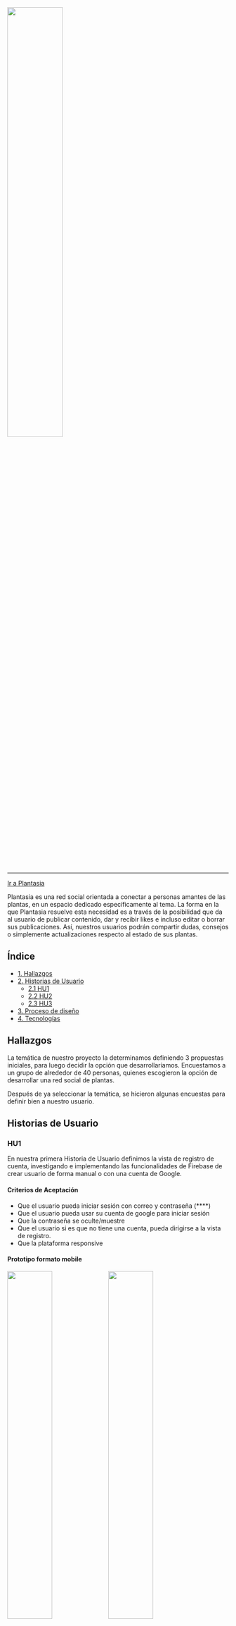 <img src="src/images/readme/logoReadme.png" height="50%" width="50%">
 
****

[Ir a Plantasia](src/index.html)

Plantasia es una red social orientada a conectar a personas amantes de las plantas, en un espacio dedicado específicamente al tema. La forma en la que Plantasia resuelve esta necesidad es a través de la posibilidad que da al usuario de publicar contenido, dar y recibir likes e incluso editar o borrar sus publicaciones. Así, nuestros usuarios podrán compartir dudas, consejos o simplemente actualizaciones respecto al estado de sus plantas. 

## Índice

* [1. Hallazgos](#1-hallazgos)
* [2. Historias de Usuario](#2-historias-de-usuario)
  * [2.1 HU1](#2.1-hu1)
  * [2.2 HU2](#2.2-hu2)
  * [2.3 HU3](#2.3-hu3)
* [3. Proceso de diseño](#3-proceso-de-diseño)
* [4. Tecnologías](#4-tecnologías)

## Hallazgos

La temática de nuestro proyecto la determinamos definiendo 3 propuestas iniciales, para luego decidir la opción que desarrollaríamos.  Encuestamos a un grupo de alrededor de 40 personas, quienes escogieron la opción de desarrollar una red social de plantas. 

Después de ya seleccionar la temática, se hicieron algunas encuestas para definir bien a nuestro usuario.



<!-- Con este input editamos nuestra primera historia de usuario añadiendo el diseño del logo de inicio y escogiendo una paleta de colores. -->

## Historias de Usuario

### HU1

En nuestra primera Historia de Usuario definimos la vista de registro de cuenta, investigando e implementando las funcionalidades de Firebase de crear usuario de forma manual o con una cuenta de Google.

#### **Criterios de Aceptación**

- Que el usuario pueda iniciar sesión con correo y contraseña (****)
- Que el usuario pueda usar su cuenta de google para iniciar sesión
- Que la contraseña se oculte/muestre
- Que el usuario si es que no tiene una cuenta, pueda dirigirse a la vista de registro.
- Que la plataforma responsive

#### **Prototipo formato mobile**

<img src="src/images/readme/protBajaFidelidadLogIn.jpeg" width="45%" >

<img src="src/images/readme/log in sin datos ingresados.jpg" width="45%" align = "left">
<img src="src/images/readme/log in datos ingresados.jpg" width="45%">

#### **Prototipo formato desktop**

<img src="src/images/readme/loginDesktop.png" width="96.5%">


### HU2
En la segunda Historia de Usuario definimos la vista de inicio de sesión, nuevamente investigando e implementando las funcionalidades de Firebase para iniciar sesión de forma manual, y/o utilizando la autenticación a través de una cuenta de Google. 

#### **Criterios de Aceptación**

- Que el usuario pueda crear una cuenta con correo, nombre de usuario y contraseña (****)
- Que el usuario pueda usar su cuenta de google para registrarse
- Que la contraseña se oculte/muestre
- Que el usuario si es que ya se creó una cuenta, pueda dirigirse a la vista de iniciar sesión.
- Que la plataforma responsive

<img src="https://user-images.githubusercontent.com/95260008/160394544-3203ef91-0079-4c7e-b5c3-3cc11d37b8b7.jpeg" width="48%" > 

<img src="src/images/readme/register.jpg" width="48%" >

### HU3

En nuestra tercera Historia de Usuario definimos la vista del muro en el cual se desplegan los posts de los usuarios. En nuestro prototipo de baja fidelidad aparecen post con texto y con imágenes, con botones para dar "me gusta" y comentar en cada post. En esta historia de usuario desarrollamos las funcionalidades de escribir un nuevo post, y que estos de desplieguen con el nombre de usuario, y que los posts aparezcan del más reciente al más antiguo. Además, añadimos el botón de "me gusta" y el contador de estos, con las condiciones de un "me gusta" por usuario en un post.

Una de las restricciones añadidas a través del ruteo de flujo de nuestra página web fue la de poder acceder al muro solo si el usuario ha iniciado sesión. 

#### **Criterios de Aceptación**

- Que el usuario pueda publicar texto en el muro con un text area y con un botón de publicar
- Que se guarden las publicaciones en tiempo real
- Que el usuario pueda ver las publicacione ordenadas desde el más reciente al más antiguo
- Que el usuario pueda darle like a un post
- Que usuario pueda ver un contador de likes por publicación
- Que la plataforma responsive

#### **Prototipo formato mobile**

<img src="src/images/readme/protBajaFidelidadHome.jpeg" width="45%" >

<img src="src/images/readme/homeTextMobile.jpg" width="45%" align = "left">
<img src="src/images/readme/homeText&Images.jpg" width="45%">

#### **Prototipo formato desktop**

<img src="src/images/readme/homeTextDesktop.jpg" width="96.5%">


## Proceso de diseño

<img src="src/images/readme/iteraciónLogo.png" height="34%" width="34%" >
<img src="src/images/readme/eleccionTipografica.png" height="34%" width="34%" >

## Tecnologías

![Icono JavaScript](https://img.icons8.com/color/40/ffffff/javascript--v1.png "JavaScript")
![Icono HTML5](https://img.icons8.com/color/40/ffffff/html-5--v1.png "HTML5")
![Icono CSS](https://img.icons8.com/color/40/ffffff/css3.png "CSS")
![Icono Firebase](https://img.icons8.com/color/40/ffffff/firebase.png "Firebase")
![Icono Git](https://img.icons8.com/color/40/ffffff/git.png "Git")
![Icono GitHub](https://img.icons8.com/ios-glyphs/40/ffffff/github.png "GitHub")
![Icono Visual Studio Code](https://img.icons8.com/color/40/ffffff/visual-studio-code-2019.png "Visual Studio Code")
![Icono Figma](https://img.icons8.com/color/40/ffffff/figma--v1.png "Figma")
![Icono Trello](https://img.icons8.com/color/40/000000/trello.png "Trello")

Palabras clave: JavaScript, HTML5, CSS3, Firebase, Git, GitHub, Visual Studio Code, Figma, Trello.
